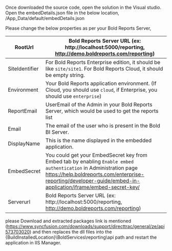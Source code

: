 Once downloaded the source code, open the solution in the Visual studio. 
Open the embedDetails.json file in the below location,
/App_Data/default/embedDetails.json
 

Please change the below properties as per your Bold Reports Server,

| RootUrl        | Bold Reports Server URL (ex: http://localhost:5000/reporting, http://demo.boldreports.com/reporting)                                                            |
|----------------|----------------------------------------------------------------------------------------------------------------------------------------------|
| SiteIdentifier | For  Bold Reports Enterprise edition, it should be like `site/site1`. For Bold Reports Cloud, it should be empty string.                               |
| Environment    | Your Bold Reports application environment. (If Cloud, you should use `cloud`, if Enterprise, you should use `enterprise`)                         |
| ReportEmail     | UserEmail of the Admin in your Bold Reports Server, which would be used to get the reports list                                                       |
| Email          | The email of the user who is present in the Bold BI Server.                                                       |
| DisplayName    | This is the name displayed in the embedded application.                                                      |
| EmbedSecret    | You could get your EmbedSecret key from Embed tab by enabling `Enable embed authentication` in Administration page https://help.boldreports.com/enterprise-reporting/developer-guide/embed-in-application/iframe/embed-secret-key/ |
| Serverurl      | Bold Reports Server  URL (ex: http://localhost:5000/reporting, http://demo.boldreports.com/reporting)                                                            |

please Download and extracted packages link is mentioned (https://www.syncfusion.com/downloads/support/directtrac/general/ze/api573703020) and then replaces the dll files into the {BuildInstalledLocation}\BoldServices\reporting\api path and restart the application in IIS Manager.